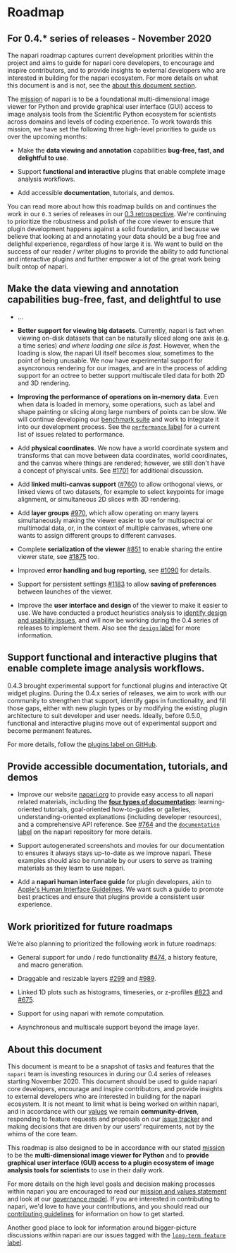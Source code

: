 # Roadmap

## For 0.4.* series of releases - November 2020

The napari roadmap captures current development priorities within the project and aims to guide for napari core developers, to encourage and inspire contributors, and to provide insights to external developers who are interested in building for the napari ecosystem. For more details on what this document is and is not, see the [about this document section](#about-this-document).

The [mission](MISSION_AND_VALUES.md#our-mission) of napari is to be a foundational multi-dimensional image viewer for Python and provide graphical user interface (GUI) access to image analysis tools from the Scientific Python ecosystem for scientists across domains and levels of coding experience. To work towards this mission, we have set the following three high-level priorities to guide us over the upcoming months:

- Make the **data viewing and annotation** capabilities **bug-free, fast, and delightful to use**.

- Support **functional and interactive** plugins that enable complete image analysis workflows.

- Add accessible **documentation**, tutorials, and demos.

You can read more about how this roadmap builds on and continues the work in our `0.3` series of releases in our [0.3 retrospective](https://napari.org/docs/dev/developers/ROADMAP_0_3_retrospective.html). We're continuing to prioritize the robustness and polish of the core viewer to ensure that plugin development happens against a solid foundation, and because we believe that looking at and annotating your data should be a bug free and delighful experience, regardless of how large it is. We want to build on the success of our reader / writer plugins to provide the ability to add functional and interactive plugins and further empower a lot of the great work being built ontop of napari.

## Make the data viewing and annotation capabilities bug-free, fast, and delightful to use

- ...

- **Better support for viewing big datasets**. Currently, napari is fast when viewing on-disk datasets that can be naturally sliced along one axis (e.g. a time series) *and where loading one slice is fast*. However, when the loading is slow, the napari UI itself becomes slow, sometimes to the point of being unusable. We now have experimental support for asyncronous rendering for our images, and are in the process of adding support for an octree to better support multiscale tiled data for both 2D and 3D rendering.

- **Improving the performance of operations on in-memory data**. Even when data is loaded in memory, some operations, such as label and shape painting or slicing along large numbers of points can be slow. We will continue developing our [benchmark suite](https://github.com/napari/napari/blob/master/docs/developers/BENCHMARKS.md) and work to integrate it into our development process. See the [`performance` label](https://github.com/napari/napari/labels/performance) for a current list of issues related to performance.

- Add **physical coordinates**. We now have a world coordinate system and transforms that can move between data coordinates, world coordinates, and the canvas where things are rendered; however, we still don't have a concept of phyiscal units. See [#1701](https://github.com/napari/napari/issues/1701) for additional discussion.

- Add **linked multi-canvas support** ([#760](https://github.com/napari/napari/issues/760)) to allow orthogonal views, or linked views of two datasets, for example to select keypoints for image alignment, or simultaneous 2D slices with 3D rendering.

- Add **layer groups** [#970](https://github.com/napari/napari/issues/970), which allow operating on many layers simultaneously making the viewer easier to use for multispectral or multimodal data, or, in the context of multiple canvases, where one wants to assign different groups to different canvases.

- Complete **serialization of the viewer** [#851](https://github.com/napari/napari/pull/851) to enable sharing the entire viewer state, see [#1875](https://github.com/napari/napari/issues/1875) too.

- Improved **error handling and bug reporting**, see [#1090](https://github.com/napari/napari/issues/1090) for details.

- Support for persistent settings [#1183](https://github.com/napari/napari/pull/1183) to allow **saving of preferences** between launches of the viewer.

- Improve the **user interface and design** of the viewer to make it easier to use. We have conducted a product heuristics analysis to [identify design and usability issues](https://github.com/napari/product-heuristics-2020), and will now be working during the 0.4 series of releases to implement them. Also see the [`design` label](https://github.com/napari/napari/labels/design) for more information.

## Support **functional and interactive** plugins that enable complete image analysis workflows.

0.4.3 brought experimental support for functional plugins and interactive Qt
widget plugins. During the 0.4.x series of releases, we aim to work with our
community to strengthen that support, identify gaps in functionality, and fill
those gaps, either with new plugin types or by modifying the existing plugin
architecture to suit developer and user needs. Ideally, before 0.5.0,
functional and interactive plugins move out of experimental support and become
permanent features.

For more details, follow the [plugins label on
GitHub](https://github.com/napari/napari/labels/plugins).


## Provide accessible **documentation**, tutorials, and demos

- Improve our website [napari.org](https://napari.org) to provide easy access to all napari related materials, including the [**four types of documentation**](https://www.divio.com/blog/documentation/): learning-oriented tutorials, goal-oriented how-to-guides or galleries, understanding-oriented explanations (including developer resources), and a comprehensive API reference. See [#764](https://github.com/napari/napari/issues/764) and the [`documentation` label](https://github.com/napari/napari/labels/documentation) on the napari repository for more details.

- Support autogenerated screenshots and movies for our documentation to ensures it always stays up-to-date as we improve napari. These examples should also be runnable by our users to serve as training materials as they learn to use napari.

- Add a **napari human interface guide** for plugin developers, akin to [Apple's Human Interface Guidelines](https://developer.apple.com/design/human-interface-guidelines/). We want such a guide to promote best practices and ensure that plugins provide a consistent user experience.

## Work prioritized for future roadmaps

We’re also planning to prioritized the following work in future roadmaps:

- General support for undo / redo functionality [#474](https://github.com/napari/napari/issues/299), a history feature, and macro generation.

- Draggable and resizable layers [#299](https://github.com/napari/napari/issues/299) and [#989](https://github.com/napari/napari/pull/989).

- Linked 1D plots such as histograms, timeseries, or z-profiles [#823](https://github.com/napari/napari/pull/823) and [#675](https://github.com/napari/napari/pull/675).

- Support for using napari with remote computation.

- Asynchronous and multiscale support beyond the image layer.

## About this document

This document is meant to be a snapshot of tasks and features that the `napari` team is investing resources in during our 0.4 series of releases starting November 2020. This document should be used to guide napari core developers, encourage and inspire contributors, and provide insights to external developers who are interested in building for the napari ecosystem. It is not meant to limit what is being worked on within napari, and in accordance with our [values](MISSION_AND_VALUES.md#our-values) we remain **community-driven**, responding to feature requests and proposals on our [issue tracker](https://github.com/napari/napari/issues) and making decisions that are driven by our users’ requirements, not by the whims of the core team.

This roadmap is also designed to be in accordance with our stated [mission](MISSION_AND_VALUES.md#our-mission) to be the **multi-dimensional image viewer for Python** and to **provide graphical user interface (GUI) access to a plugin ecosystem of image analysis tools for scientists** to use in their daily work.

For more details on the high level goals and decision making processes within napari you are encouraged to read our [mission and values statement](MISSION_AND_VALUES.md) and look at our [governance model](GOVERNANCE.md). If you are interested in contributing to napari, we'd love to have your contributions, and you should read our [contributing guidelines](CONTRIBUTING.md) for information on how to get started.

Another good place to look for information around bigger-picture discussions within napari are our issues tagged with the [`long-term feature` label](https://github.com/napari/napari/labels/long-term%20feature).
